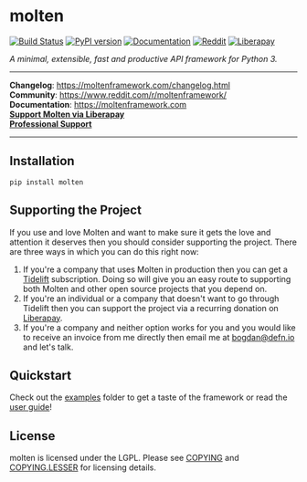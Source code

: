 # molten

[![Build Status](https://travis-ci.org/Bogdanp/molten.svg?branch=master)](https://travis-ci.org/Bogdanp/molten)
[![PyPI version](https://badge.fury.io/py/molten.svg)](https://badge.fury.io/py/molten)
[![Documentation](https://img.shields.io/badge/doc-latest-brightgreen.svg)](https://moltenframework.com)
[![Reddit](https://img.shields.io/badge/discuss-online-orange.svg)](https://www.reddit.com/r/moltenframework/)
[![Liberapay](http://img.shields.io/liberapay/patrons/bogdan.svg?logo=liberapay)](https://liberapay.com/bogdan)

*A minimal, extensible, fast and productive API framework for Python 3.*

<hr/>

**Changelog**: https://moltenframework.com/changelog.html <br/>
**Community**: https://www.reddit.com/r/moltenframework/ <br/>
**Documentation**: https://moltenframework.com <br/>
[**Support Molten via Liberapay**](https://liberapay.com/bogdan) <br/>
[**Professional Support**](https://tidelift.com/subscription/pkg/pypi-molten?utm_source=pypi-molten&utm_medium=referral&utm_campaign=readme)

<hr/>


## Installation

    pip install molten


## Supporting the Project

If you use and love Molten and want to make sure it gets the love
and attention it deserves then you should consider supporting the
project.  There are three ways in which you can do this right now:

1. If you're a company that uses Molten in production then you can
   get a [Tidelift] subscription.  Doing so will give you an easy
   route to supporting both Molten and other open source projects
   that you depend on.
2. If you're an individual or a company that doesn't want to go
   through Tidelift then you can support the project via a recurring
   donation on [Liberapay].
3. If you're a company and neither option works for you and you would
   like to receive an invoice from me directly then email me at
   bogdan@defn.io and let's talk.

[Tidelift]: https://tidelift.com/subscription/pkg/pypi-molten?utm_source=pypi-molten&utm_medium=referral&utm_campaign=readme
[Liberapay]: https://liberapay.com/bogdan


## Quickstart

Check out the [examples] folder to get a taste of the framework or
read the [user guide]!


## License

molten is licensed under the LGPL.  Please see [COPYING] and
[COPYING.LESSER] for licensing details.

[COPYING.LESSER]: https://github.com/Bogdanp/molten/blob/master/COPYING.LESSER
[COPYING]: https://github.com/Bogdanp/molten/blob/master/COPYING
[examples]: https://github.com/Bogdanp/molten/blob/master/examples
[user guide]: https://moltenframework.com/guide.html
